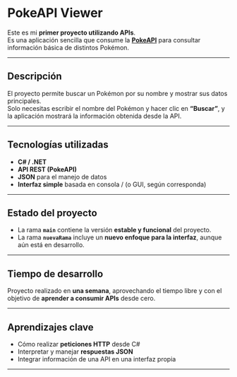 # PokeAPI Viewer

Este es mi **primer proyecto utilizando APIs**.  
Es una aplicación sencilla que consume la **[PokeAPI](https://pokeapi.co/)** para consultar información básica de distintos Pokémon.

---

## Descripción

El proyecto permite buscar un Pokémon por su nombre y mostrar sus datos principales.  
Solo necesitas escribir el nombre del Pokémon y hacer clic en **“Buscar”**, y la aplicación mostrará la información obtenida desde la API.

---

## Tecnologías utilizadas

- **C# / .NET**  
- **API REST (PokeAPI)**  
- **JSON** para el manejo de datos  
- **Interfaz simple** basada en consola / (o GUI, según corresponda)

---

## Estado del proyecto

- La rama **`main`** contiene la versión **estable y funcional** del proyecto.  
- La rama **`nuevaRama`** incluye un **nuevo enfoque para la interfaz**, aunque aún está en desarrollo.

---

## Tiempo de desarrollo

Proyecto realizado en **una semana**, aprovechando el tiempo libre y con el objetivo de **aprender a consumir APIs** desde cero.

---

## Aprendizajes clave

- Cómo realizar **peticiones HTTP** desde C#  
- Interpretar y manejar **respuestas JSON**  
- Integrar información de una API en una interfaz propia  

---
